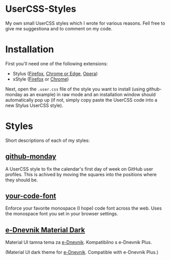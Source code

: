 # UserCSS-Styles
My own small UserCSS styles which I wrote for various reasons. Fell free to give me suggestiona and to comment on my code.

# Installation
First you'll need one of the following extensions:
- Stylus ([Firefox](https://addons.mozilla.org/firefox/addon/styl-us/), [Chrome or Edge](https://chrome.google.com/webstore/detail/stylus/clngdbkpkpeebahjckkjfobafhncgmne), [Opera](https://addons.opera.com/en-gb/extensions/details/stylus/))
- xStyle ([Firefox](https://addons.mozilla.org/firefox/addon/xstyle/) or [Chrome](https://chrome.google.com/webstore/detail/xstyle/hncgkmhphmncjohllpoleelnibpmccpj))

Next, open the `.user.css` file of the style you want to install (using github-monday as an example) in raw mode and an installation window should automatically pop up (if not, simply copy paste the UserCSS code into a new Stylus UserCSS style).

# Styles
Short descriptions of each of my styles:

## [github-monday](https://raw.githubusercontent.com/Karl255/UserCSS-Styles/master/github-monday/github-monday.user.css)
A UserCSS style to fix the calendar's first day of week on GitHub user profiles. This is achived by moving the squares into the positions where they should be.

## [your-code-font](https://raw.githubusercontent.com/Karl255/UserCSS-Styles/master/your-code-font/your-code-font.user.css)
Enforce your favorite monospace (I hope) code font across the web. Uses the monospace font you set in your browser settings.

## [e-Dnevnik Material Dark](https://raw.githubusercontent.com/Karl255/UserCSS-Styles/master/e-Dnevnik%20Material%20Dark/e-Dnevnik%20Material%20Dark.user.css)
Material UI tamna tema za [e-Dnevnik](https://ocjene.skole.hr). Kompatibilno s e-Dnevnik Plus.

(Material UI dark theme for [e-Dnevnik](https://ocjene.skole.hr). Compatible with e-Dnevnik Plus.)

